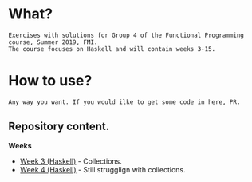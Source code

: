 # What?

    Exercises with solutions for Group 4 of the Functional Programming course, Summer 2019, FMI.
    The course focuses on Haskell and will contain weeks 3-15.

# How to use?

    Any way you want. If you would ilke to get some code in here, PR.

## Repository content.

**Weeks**

- [Week 3 (Haskell)](https://github.com/bbsbb/fmi-fp-2019-group4/tree/master/week-03) - Collections.
- [Week 4 (Haskell)](https://github.com/bbsbb/fmi-fp-2019-group4/tree/master/week-04) - Still strugglign with collections.
